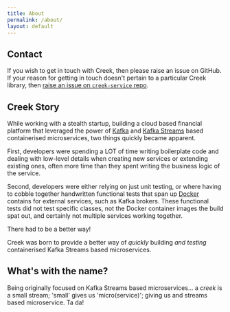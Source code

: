 ```yaml
---
title: About
permalink: /about/
layout: default
---
```


## Contact

If you wish to get in touch with Creek, then please raise an issue on GitHub.
If your reason for getting in touch doesn't pertain to a particular Creek library, 
then [raise an issue on `creek-service` repo][creek-raise-issue].  

## Creek Story

While working with a stealth startup, building a cloud based financial platform that leveraged the power 
of [Kafka][kafka] and [Kafka Streams][kafka-streams] based containerised microservices, 
two things quickly became apparent.

First, developers were spending a LOT of time writing boilerplate code and dealing with low-level details
when creating new services or extending existing ones, often more time than they spent writing the business logic
of the service.

Second, developers were either relying on just unit testing, or where having to cobble together handwritten
functional tests that span up [Docker][docker] contains for external services, such as Kafka brokers.
These functional tests did not test specific classes, not the Docker container images the build spat out,
and certainly not multiple services working together.

There had to be a better way!

Creek was born to provide a better way of _quickly_ building _and testing_ containerised Kafka Streams based 
microservices. 

## What's with the name?

Being originally focused on Kafka Streams based microservices... a *creek* is a small stream;
'small' gives us 'micro(service)'; giving us and streams based microservice. Ta da!

[kafka]: https://kafka.apache.org/documentation/
[kafka-streams]: https://kafka.apache.org/documentation/streams/
[docker]: https://www.docker.com/
[creek-raise-issue]: https://github.com/creek-service/creek-service/issues/new/choose